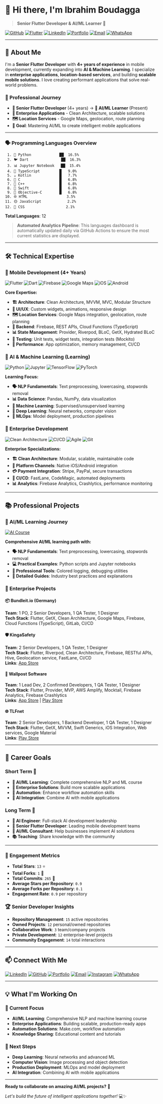 # 👋 Hi there, I'm Ibrahim Boudagga

> **Senior Flutter Developer & AI/ML Learner** 🚀

[![GitHub](https://img.shields.io/badge/GitHub-Profile-blue?style=flat&logo=github)](https://github.com/Ibrahim-boudagga)
[![Flutter](https://img.shields.io/badge/Flutter-Expert-orange?style=flat&logo=flutter)](https://flutter.dev)
[![LinkedIn](https://img.shields.io/badge/LinkedIn-Connect-blue?style=flat&logo=linkedin)](https://linkedin.com/in/ibrahim-boudagga-496821334)
[![Portfolio](https://img.shields.io/badge/Portfolio-View-purple?style=flat)](https://ibrahimboudagga.netlify.app/)
[![Email](https://img.shields.io/badge/Email-Contact-red?style=flat&logo=gmail)](mailto:ibrahim.boudagga.cg@gmail.com)
[![WhatsApp](https://img.shields.io/badge/WhatsApp-Chat-green?style=flat&logo=whatsapp)](https://wa.me/21621208134)

---

## 🎯 **About Me**

I'm a **Senior Flutter Developer** with **4+ years of experience** in mobile development, currently expanding into **AI & Machine Learning**. I specialize in **enterprise applications**, **location-based services**, and building **scalable mobile solutions**. I love creating performant applications that solve real-world problems.

### **🔄 Professional Journey**
- **📱 Senior Flutter Developer** (4+ years) → **🧠 AI/ML Learner** (Present)
- **🏢 Enterprise Applications** - Clean Architecture, scalable solutions
- **🗺️ Location Services** - Google Maps, geolocation, route planning
- **🎯 Goal**: Mastering AI/ML to create intelligent mobile applications

---
### 🗣️ **Programming Languages Overview**

```
 1. 🐍 Python             ██  16.5%
 2. 🐦 Dart               ██  16.3%
 3. 📊 Jupyter Notebook   ██  15.4%
 4. 🔵 TypeScript         █   9.0%
 5. ☕ Kotlin             █   7.7%
 6. 🔴 C                  █   6.8%
 7. 🔴 C++                █   6.8%
 8. 🍎 Swift              █   6.8%
 9. 🍎 Objective-C        █   6.8%
10. 🌐 HTML                  3.5%
11. 🟡 JavaScript            2.2%
12. 🎨 CSS                   2.1%
```

**Total Languages**: 12

> **Automated Analytics Pipeline**: This languages dashboard is automatically updated daily via GitHub Actions to ensure the most current statistics are displayed.

---

## 🛠️ **Technical Expertise**

### **📱 Mobile Development** (4+ Years)
![Flutter](https://img.shields.io/badge/Flutter-Senior_Developer-orange?style=flat&logo=flutter)
![Dart](https://img.shields.io/badge/Dart-Expert-purple?style=flat&logo=dart)
![Firebase](https://img.shields.io/badge/Firebase-Expert-yellow?style=flat&logo=firebase)
![Google Maps](https://img.shields.io/badge/Google_Maps-Expert-blue?style=flat&logo=googlemaps)
![iOS](https://img.shields.io/badge/iOS-Developer-blue?style=flat&logo=apple)
![Android](https://img.shields.io/badge/Android-Developer-green?style=flat&logo=android)

**Core Expertise:**
- **🏗️ Architecture**: Clean Architecture, MVVM, MVC, Modular Structure
- **🎨 UI/UX**: Custom widgets, animations, responsive design
- **🗺️ Location Services**: Google Maps integration, geolocation, route planning
- **🔧 Backend**: Firebase, REST APIs, Cloud Functions (TypeScript)
- **📊 State Management**: Provider, Riverpod, BLoC, GetX, Hydrated BLoC
- **🧪 Testing**: Unit tests, widget tests, integration tests (Mockito)
- **🚀 Performance**: App optimization, memory management, CI/CD

### **🧠 AI & Machine Learning** (Learning)
![Python](https://img.shields.io/badge/Python-AI_ML-green?style=flat&logo=python)
![Jupyter](https://img.shields.io/badge/Jupyter-Notebook-orange?style=flat&logo=jupyter)
![TensorFlow](https://img.shields.io/badge/TensorFlow-Learning-yellow?style=flat&logo=tensorflow)
![PyTorch](https://img.shields.io/badge/PyTorch-Learning-red?style=flat&logo=pytorch)

**Learning Focus:**
- **🗣️ NLP Fundamentals**: Text preprocessing, lowercasing, stopwords removal
- **📊 Data Science**: Pandas, NumPy, data visualization
- **🤖 Machine Learning**: Supervised/unsupervised learning
- **🧠 Deep Learning**: Neural networks, computer vision
- **🚀 MLOps**: Model deployment, production pipelines

### **🏢 Enterprise Development**
![Clean Architecture](https://img.shields.io/badge/Clean_Architecture-Expert-blue?style=flat)
![CI/CD](https://img.shields.io/badge/CI_CD-Pipelines-green?style=flat)
![Agile](https://img.shields.io/badge/Agile-Scrum_Master-green?style=flat)
![Git](https://img.shields.io/badge/Git-Expert-red?style=flat&logo=git)

**Enterprise Specializations:**
- **🏗️ Clean Architecture**: Modular, scalable, maintainable code
- **🔧 Platform Channels**: Native iOS/Android integration
- **💳 Payment Integration**: Stripe, PayPal, secure transactions
- **🚀 CI/CD**: FastLane, CodeMagic, automated deployments
- **📊 Analytics**: Firebase Analytics, Crashlytics, performance monitoring

---

## 📚 **Professional Projects**

### **🧠 AI/ML Learning Journey**
[![AI Course](https://img.shields.io/badge/AI_Course-Repository-blue?style=flat&logo=github)](https://github.com/Ibrahim-boudagga/-Learn-AI-ML-with-Me-)

**Comprehensive AI/ML learning path with:**
- **🗣️ NLP Fundamentals**: Text preprocessing, lowercasing, stopwords removal
- **💻 Practical Examples**: Python scripts and Jupyter notebooks
- **🎨 Professional Tools**: Colored logging, debugging utilities
- **📖 Detailed Guides**: Industry best practices and explanations

### **🏢 Enterprise Projects**

#### **📦 Bundleit.io** (Germany)
**Team**: 1 PO, 2 Senior Developers, 1 QA Tester, 1 Designer  
**Tech Stack**: Flutter, GetX, Clean Architecture, Google Maps, Firebase, Cloud Functions (TypeScript), GitLab, CI/CD  

#### **🛡️ KingaSafety**
**Team**: 2 Senior Developers, 1 QA Tester, 1 Designer  
**Tech Stack**: Flutter, Riverpod, Clean Architecture, Firebase, RESTful APIs, Hive, Geolocation service, FastLane, CI/CD  
**Links**: [App Store](https://apps.apple.com/us/app/kinga-safety/id6443869502)

#### **📱 Wallpost Software**
**Team**: 1 Lead Dev, 2 Confirmed Developers, 1 QA Tester, 1 Designer  
**Tech Stack**: Flutter, Provider, MVP, AWS Amplify, Mocktail, Firebase Analytics, Firebase Crashlytics  
**Links**: [App Store](https://apps.apple.com/us/app/wallpost-software/id1044979110) | [Play Store](https://play.google.com/store/apps/details?id=com.SMIT.WallPostSoftware)

#### **🌐 TLFnet**
**Team**: 2 Senior Developers, 1 Backend Developer, 1 QA Tester, 1 Designer  
**Tech Stack**: Flutter, GetX, MVVM, Swift Generics, iOS Integration, Web services, Google Material  
**Links**: [Play Store](https://play.google.com/store/apps/details?id=com.tlfnet)

---

## 🎯 **Career Goals**

### **Short Term** 🎯
- **🧠 AI/ML Learning**: Complete comprehensive NLP and ML course
- **🏢 Enterprise Solutions**: Build more scalable applications
- **🤖 Automation**: Enhance workflow automation skills
- **📱 AI Integration**: Combine AI with mobile applications

### **Long Term** 🚀
- **🧠 AI Engineer**: Full-stack AI development leadership
- **🏢 Senior Flutter Developer**: Leading mobile development teams
- **🤖 AI/ML Consultant**: Help businesses implement AI solutions
- **📚 Teaching**: Share knowledge with the community

---

### 🎯 **Engagement Metrics**
- **Total Stars**: `13` ⭐
- **Total Forks**: `1` 🍴
- **Total Commits**: `265` 📝
- **Average Stars per Repository**: `0.9`
- **Average Forks per Repository**: `0.1`
- **Engagement Rate**: `0.9` per repository

### 🏆 **Senior Developer Insights**
- **Repository Management**: `15` active repositories
- **Owned Projects**: `12` personal/owned repositories
- **Collaborative Work**: `3` team/company projects
- **Private Development**: `12` enterprise-level projects
- **Community Engagement**: `14` total interactions

---

## 📫 **Connect With Me**

[![LinkedIn](https://img.shields.io/badge/LinkedIn-Connect-blue?style=flat&logo=linkedin)](https://linkedin.com/in/ibrahim-boudagga-496821334)
[![GitHub](https://img.shields.io/badge/GitHub-Follow-blue?style=flat&logo=github)](https://github.com/Ibrahim-boudagga)
[![Portfolio](https://img.shields.io/badge/Portfolio-View-purple?style=flat)](https://ibrahimboudagga.netlify.app/)
[![Email](https://img.shields.io/badge/Email-Contact-red?style=flat&logo=gmail)](mailto:ibrahim.boudagga.cg@gmail.com)
[![Instagram](https://img.shields.io/badge/Instagram-Follow-red?style=flat&logo=instagram)](https://www.instagram.com/ibrahim_boudagga/)
[![WhatsApp](https://img.shields.io/badge/WhatsApp-Chat-green?style=flat&logo=whatsapp)](https://wa.me/21621208134)

---

## 💡 **What I'm Working On**

### **🧠 Current Focus**
- **AI/ML Learning**: Comprehensive NLP and machine learning course
- **Enterprise Applications**: Building scalable, production-ready apps
- **Automation Solutions**: Make.com, workflow automation
- **Knowledge Sharing**: Educational content and tutorials

### **🎯 Next Steps**
- **Deep Learning**: Neural networks and advanced ML
- **Computer Vision**: Image processing and object detection
- **Production Deployment**: MLOps and model deployment
- **AI Integration**: Combining AI with mobile applications

---

**Ready to collaborate on amazing AI/ML projects?** 🚀

*Let's build the future of intelligent applications together!* 💻✨
